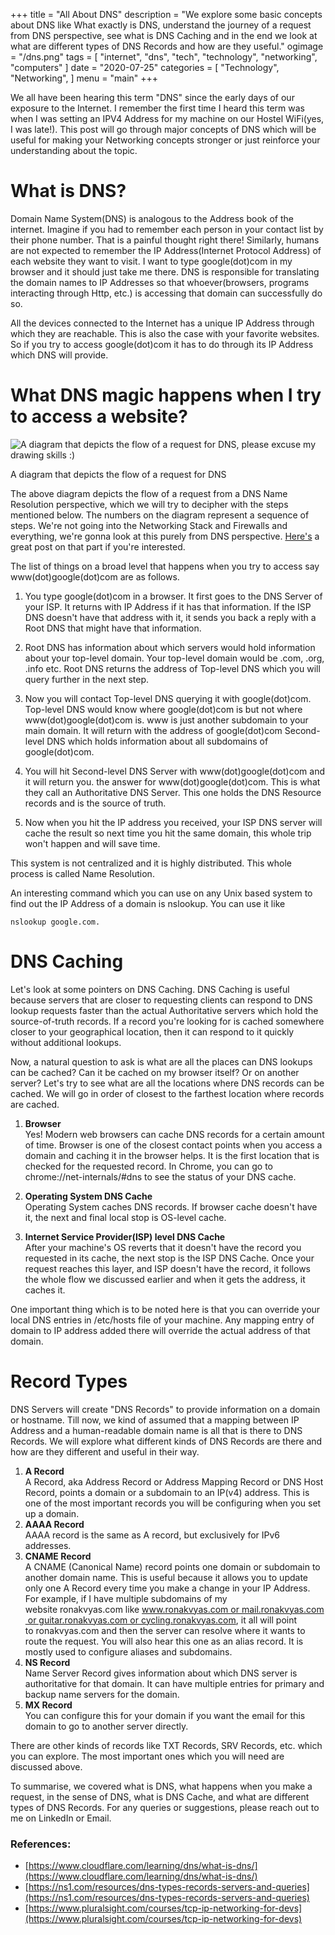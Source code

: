 +++
title = "All About DNS"
description = "We explore some basic concepts about DNS like What exactly is DNS, understand the journey of a request from DNS perspective, see what is DNS Caching and in the end we look at what are different types of DNS Records and how are they useful."
ogimage = "/dns.png"
tags = [
    "internet",
    "dns",
    "tech",
    "technology",
    "networking",
    "computers"
]
date = "2020-07-25"
categories = [
    "Technology",
    "Networking",
]
menu = "main"
+++


We all have been hearing this term "DNS" since the early days of our exposure to the Internet. I remember the first time I heard this term was when I was setting an IPV4 Address for my machine on our Hostel WiFi(yes, I was late!). This post will go through major concepts of DNS which will be useful for making your Networking concepts stronger or just reinforce your understanding about the topic.

# What is DNS?

Domain Name System(DNS) is analogous to the Address book of the internet. Imagine if you had to remember each person in your contact list by their phone number. That is a painful thought right there! Similarly, humans are not expected to remember the IP Address(Internet Protocol Address) of each website they want to visit. I want to type google(dot)com in my browser and it should just take me there. DNS is responsible for translating the domain names to IP Addresses so that whoever(browsers, programs interacting through Http, etc.) is accessing that domain can successfully do so.

All the devices connected to the Internet has a unique IP Address through which they are reachable. This is also the case with your favorite websites. So if you try to access google(dot)com it has to do through its IP Address which DNS will provide.

# What DNS magic happens when I try to access a website?

![](/dns.png "A diagram that depicts the flow of a request for DNS, please excuse my drawing skills :)")
 
 A diagram that depicts the flow of a request for DNS

The above diagram depicts the flow of a request from a DNS Name Resolution perspective, which we will try to decipher with the steps mentioned below. The numbers on the diagram represent a sequence of steps. We're not going into the Networking Stack and Firewalls and everything, we're gonna look at this purely from DNS perspective. [Here's](https://medium.com/@maneesha.wijesinghe1/what-happens-when-you-type-an-url-in-the-browser-and-press-enter-bb0aa2449c1a) a great post on that part if you're interested.

The list of things on a broad level that happens when you try to access say www(dot)google(dot)com are as follows.

1. You type google(dot)com in a browser. It first goes to the DNS Server of your ISP. It returns with IP Address if it has that information. If the ISP DNS doesn't have that address with it, it sends you back a reply with a Root DNS that might have that information.

2. Root DNS has information about which servers would hold information about your top-level domain. Your top-level domain would be .com, .org, .info etc. Root DNS returns the address of Top-level DNS which you will query further in the next step.

3. Now you will contact Top-level DNS querying it with google(dot)com. Top-level DNS would know where google(dot)com is but not where www(dot)google(dot)com is. www is just another subdomain to your main domain. It will return with the address of google(dot)com Second-level DNS which holds information about all subdomains of google(dot)com.

4. You will hit Second-level DNS Server with www(dot)google(dot)com and it will return you. the answer for www(dot)google(dot)com. This is what they call an Authoritative DNS Server. This one holds the DNS Resource records and is the source of truth.

5. Now when you hit the IP address you received, your ISP DNS server will cache the result so next time you hit the same domain, this whole trip won't happen and will save time.

This system is not centralized and it is highly distributed. This whole process is called Name Resolution.

An interesting command which you can use on any Unix based system to find out the IP Address of a domain is nslookup. You can use it like 
```
nslookup google.com.
```

# DNS Caching

Let's look at some pointers on DNS Caching. DNS Caching is useful because servers that are closer to requesting clients can respond to DNS lookup requests faster than the actual Authoritative servers which hold the source-of-truth records. If a record you're looking for is cached somewhere closer to your geographical location, then it can respond to it quickly without additional lookups.

Now, a natural question to ask is what are all the places can DNS lookups can be cached? Can it be cached on my browser itself? Or on another server? Let's try to see what are all the locations where DNS records can be cached. We will go in order of closest to the farthest location where records are cached.

1.  **Browser**   
Yes! Modern web browsers can cache DNS records for a certain amount of time. Browser is one of the closest contact points when you access a domain and caching it in the browser helps. It is the first location that is checked for the requested record. In Chrome, you can go to chrome://net-internals/#dns to see the status of your DNS cache.

2.  **Operating System DNS Cache**  
Operating System caches DNS records. If browser cache doesn't have it, the next and final local stop is OS-level cache.

3. **Internet Service Provider(ISP) level DNS Cache**   
After your machine's OS reverts that it doesn't have the record you requested in its cache, the next stop is the ISP DNS Cache. Once your request reaches this layer, and ISP doesn't have the record, it follows the whole flow we discussed earlier and when it gets the address, it caches it.

One important thing which is to be noted here is that you can override your local DNS entries in /etc/hosts file of your machine. Any mapping entry of domain to IP address added there will override the actual address of that domain.

# Record Types

DNS Servers will create "DNS Records" to provide information on a domain or hostname. Till now, we kind of assumed that a mapping between IP Address and a human-readable domain name is all that is there to DNS Records. We will explore what different kinds of DNS Records are there and how are they different and useful in their way.

1. **A Record**    
A Record, aka Address Record or Address Mapping Record or DNS Host Record, points a domain or a subdomain to an IP(v4) address. This is one of the most important records you will be configuring when you set up a domain.
2. **AAAA Record**   
AAAA record is the same as A record, but exclusively for IPv6 addresses.
3. **CNAME Record**    
A CNAME (Canonical Name) record points one domain or subdomain to another domain name. This is useful because it allows you to update only one A Record every time you make a change in your IP Address. For example, if I have multiple subdomains of my website ronakvyas.com like www.ronakvyas.com or mail.ronakvyas.com or guitar.ronakvyas.com or cycling.ronakvyas.com, it all will point to ronakvyas.com and then the server can resolve where it wants to route the request. You will also hear this one as an alias record. It is mostly used to configure aliases and subdomains.
4. **NS Record**   
Name Server Record gives information about which DNS server is authoritative for that domain. It can have multiple entries for primary and backup name servers for the domain.
5. **MX Record**   
You can configure this for your domain if you want the email for this domain to go to another server directly.

There are other kinds of records like TXT Records, SRV Records, etc. which you can explore. The most important ones which you will need are discussed above.

To summarise, we covered what is DNS, what happens when you make a request, in the sense of DNS, what is DNS Cache, and what are different types of DNS Records. For any queries or suggestions, please reach out to me on LinkedIn or Email.

### References: 

- [https://www.cloudflare.com/learning/dns/what-is-dns/](https://www.cloudflare.com/learning/dns/what-is-dns/)
- [https://ns1.com/resources/dns-types-records-servers-and-queries](https://ns1.com/resources/dns-types-records-servers-and-queries)
- [https://www.pluralsight.com/courses/tcp-ip-networking-for-devs](https://www.pluralsight.com/courses/tcp-ip-networking-for-devs)